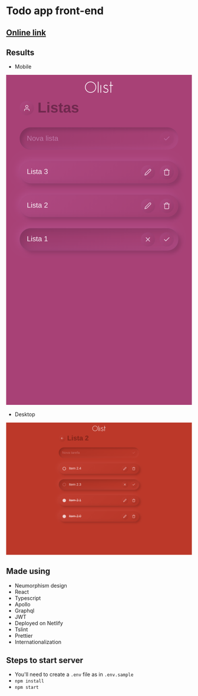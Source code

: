 # Todo app front-end

## [Online link](https://react-todo-frontend.netlify.com)

## Results

- Mobile

![GitHub Logo](/screenshots/Mobile.png)

- Desktop

![GitHub Logo](/screenshots/Desktop.png)

## Made using

- Neumorphism design
- React
- Typescript
- Apollo
- Graphql
- JWT
- Deployed on Netlify
- Tslint
- Prettier
- Internationalization

## Steps to start server

- You'll need to create a `.env` file as in `.env.sample`
- `npm install`
- `npm start`
